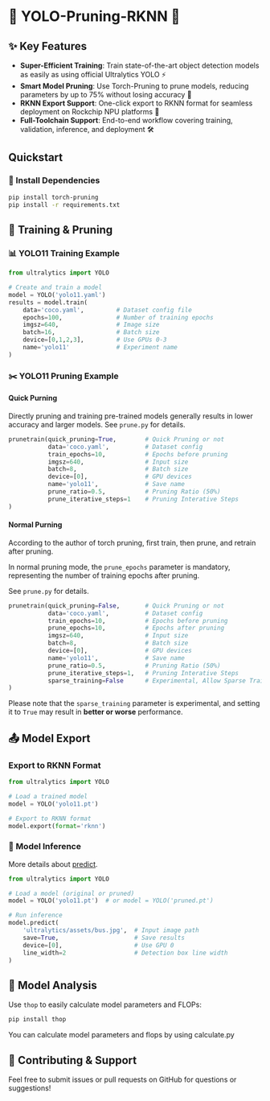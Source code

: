 # 🚀 YOLO-Pruning-RKNN 🚀

## ✨ Key Features
- **Super-Efficient Training**: Train state-of-the-art object detection models as easily as using official Ultralytics YOLO ⚡
- **Smart Model Pruning**: Use Torch-Pruning to prune models, reducing parameters by up to ​75% without losing accuracy 🎯
- **RKNN Export Support**: One-click export to RKNN format for seamless deployment on Rockchip NPU platforms 🚀
- **Full-Toolchain Support**: End-to-end workflow covering training, validation, inference, and deployment 🛠️

## Quickstart
### 🔧 Install Dependencies
```bash
pip install torch-pruning 
pip install -r requirements.txt
```
## 🚂 Training & Pruning
### 📊 YOLO11 Training Example
```python
from ultralytics import YOLO

# Create and train a model
model = YOLO('yolo11.yaml')
results = model.train(
    data='coco.yaml',         # Dataset config file
    epochs=100,               # Number of training epochs
    imgsz=640,                # Image size
    batch=16,                 # Batch size
    device=[0,1,2,3],         # Use GPUs 0-3
    name='yolo11'             # Experiment name
)
```
### ✂️ YOLO11 Pruning Example

#### Quick Purning

Directly pruning and training pre-trained models generally results in lower accuracy and larger models. See `prune.py` for details.

```python
prunetrain(quick_pruning=True,        # Quick Pruning or not
           data='coco.yaml',          # Dataset config
           train_epochs=10,           # Epochs before pruning
           imgsz=640,                 # Input size
           batch=8,                   # Batch size
           device=[0],                # GPU devices
           name='yolo11',             # Save name
           prune_ratio=0.5,           # Pruning Ratio (50%)
           prune_iterative_steps=1    # Pruning Interative Steps
)
```

#### Normal Purning

According to the author of torch pruning, first train, then prune, and retrain after pruning.

In normal pruning mode, the `prune_epochs` parameter is mandatory, representing the number of training epochs after pruning. 

See `prune.py` for details.

```python
prunetrain(quick_pruning=False,       # Quick Pruning or not
           data='coco.yaml',          # Dataset config
           train_epochs=10,           # Epochs before pruning
           prune_epochs=10,           # Epochs after pruning 
           imgsz=640,                 # Input size
           batch=8,                   # Batch size
           device=[0],                # GPU devices
           name='yolo11',             # Save name
           prune_ratio=0.5,           # Pruning Ratio (50%)
           prune_iterative_steps=1,   # Pruning Interative Steps
           sparse_training=False      # Experimental, Allow Sparse Training Before Pruning
)
```

Please note that the `sparse_training` parameter is experimental, and setting it to `True` may result in **better or worse** performance.

## 📤 Model Export

### Export to RKNN Format
```python
from ultralytics import YOLO

# Load a trained model
model = YOLO('yolo11.pt')

# Export to RKNN format
model.export(format='rknn')
```

### 🔮 Model Inference

More details about [predict](https://docs.ultralytics.com/modes/predict/).
```python
from ultralytics import YOLO

# Load a model (original or pruned)
model = YOLO('yolo11.pt')  # or model = YOLO('pruned.pt')

# Run inference
model.predict(
    'ultralytics/assets/bus.jpg',  # Input image path
    save=True,                     # Save results
    device=[0],                    # Use GPU 0
    line_width=2                   # Detection box line width
)
```

## 🔢 Model Analysis
Use `thop` to easily calculate model parameters and FLOPs:
```bash
pip install thop
```
You can calculate model parameters and flops by using calculate.py

## 🤝 Contributing & Support
Feel free to submit issues or pull requests on GitHub for questions or suggestions!
